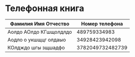 # Телефонная книга
| Фамилия Имя Отчество | Номер телефона |
| ----------- | ----------- |
| Аолдо АОлдо КГшщолдлдо |489759334983|
| Аодло о укшщцг олдаыо |34928423942098|
|КОлдждо шгы зщшадфо|3782049732482739|